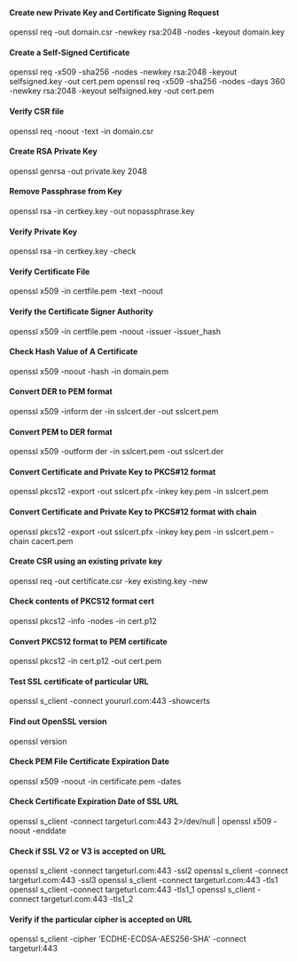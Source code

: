 #### Create new Private Key and Certificate Signing Request

openssl req -out domain.csr -newkey rsa:2048 -nodes -keyout domain.key

#### [](https://github.com/lohitakshnandan/ssl-cheat-sheet/#create-a-self-signed-certificate)Create a Self-Signed Certificate

openssl req -x509 -sha256 -nodes -newkey rsa:2048 -keyout selfsigned.key -out cert.pem
openssl req -x509 -sha256 -nodes -days 360 -newkey rsa:2048 -keyout selfsigned.key -out cert.pem

#### [](https://github.com/lohitakshnandan/ssl-cheat-sheet/#verify-csr-file)Verify CSR file

openssl req -noout -text -in domain.csr

#### [](https://github.com/lohitakshnandan/ssl-cheat-sheet/#create-rsa-private-key)Create RSA Private Key

openssl genrsa -out private.key 2048

#### [](https://github.com/lohitakshnandan/ssl-cheat-sheet/#remove-passphrase-from-key)Remove Passphrase from Key

openssl rsa -in certkey.key -out nopassphrase.key

#### [](https://github.com/lohitakshnandan/ssl-cheat-sheet/#verify-private-key)Verify Private Key

openssl rsa -in certkey.key -check

#### [](https://github.com/lohitakshnandan/ssl-cheat-sheet/#verify-certificate-file)Verify Certificate File

openssl x509 -in certfile.pem -text -noout

#### [](https://github.com/lohitakshnandan/ssl-cheat-sheet/#verify-the-certificate-signer-authority)Verify the Certificate Signer Authority

openssl x509 -in certfile.pem -noout -issuer -issuer_hash

#### [](https://github.com/lohitakshnandan/ssl-cheat-sheet/#check-hash-value-of-a-certificate)Check Hash Value of A Certificate

openssl x509 -noout -hash -in domain.pem

#### [](https://github.com/lohitakshnandan/ssl-cheat-sheet/#convert-der-to-pem-format)Convert DER to PEM format

openssl x509 -inform der -in sslcert.der -out sslcert.pem

#### [](https://github.com/lohitakshnandan/ssl-cheat-sheet/#convert-pem-to-der-format)Convert PEM to DER format

openssl x509 -outform der -in sslcert.pem -out sslcert.der

#### [](https://github.com/lohitakshnandan/ssl-cheat-sheet/#convert-certificate-and-private-key-to-pkcs12-format)Convert Certificate and Private Key to PKCS#12 format

openssl pkcs12 -export -out sslcert.pfx -inkey key.pem -in sslcert.pem

#### [](https://github.com/lohitakshnandan/ssl-cheat-sheet/#convert-certificate-and-private-key-to-pkcs12-format-with-chain)Convert Certificate and Private Key to PKCS#12 format with chain

openssl pkcs12 -export -out sslcert.pfx -inkey key.pem -in sslcert.pem -chain cacert.pem

#### [](https://github.com/lohitakshnandan/ssl-cheat-sheet/#create-csr-using-an-existing-private-key)Create CSR using an existing private key

openssl req -out certificate.csr -key existing.key -new

#### [](https://github.com/lohitakshnandan/ssl-cheat-sheet/#check-contents-of-pkcs12-format-cert)Check contents of PKCS12 format cert

openssl pkcs12 -info -nodes -in cert.p12

#### [](https://github.com/lohitakshnandan/ssl-cheat-sheet/#convert-pkcs12-format-to-pem-certificate)Convert PKCS12 format to PEM certificate

openssl pkcs12 -in cert.p12 -out cert.pem

#### [](https://github.com/lohitakshnandan/ssl-cheat-sheet/#test-ssl-certificate-of-particular-url)Test SSL certificate of particular URL

openssl s_client -connect yoururl.com:443 -showcerts

#### [](https://github.com/lohitakshnandan/ssl-cheat-sheet/#find-out-openssl-version)Find out OpenSSL version

openssl version

#### [](https://github.com/lohitakshnandan/ssl-cheat-sheet/#check-pem-file-certificate-expiration-date)Check PEM File Certificate Expiration Date

openssl x509 -noout -in certificate.pem -dates

#### [](https://github.com/lohitakshnandan/ssl-cheat-sheet/#check-certificate-expiration-date-of-ssl-url)Check Certificate Expiration Date of SSL URL

openssl s_client -connect targeturl.com:443 2>/dev/null | openssl x509 -noout -enddate

#### [](https://github.com/lohitakshnandan/ssl-cheat-sheet/#check-if-ssl-v2-or-v3-is-accepted-on-url)Check if SSL V2 or V3 is accepted on URL

openssl s_client -connect targeturl.com:443 -ssl2
openssl s_client -connect targeturl.com:443 -ssl3
openssl s_client -connect targeturl.com:443 -tls1
openssl s_client -connect targeturl.com:443 -tls1_1
openssl s_client -connect targeturl.com:443 -tls1_2

#### [](https://github.com/lohitakshnandan/ssl-cheat-sheet/#verify-if-the-particular-cipher-is-accepted-on-url)Verify if the particular cipher is accepted on URL

openssl s_client -cipher 'ECDHE-ECDSA-AES256-SHA' -connect targeturl:443